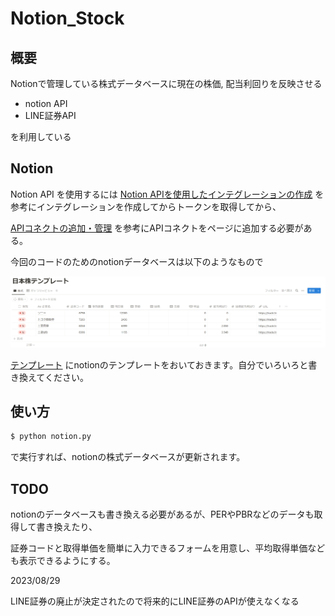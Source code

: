 # Notion_Stock

## 概要

Notionで管理している株式データベースに現在の株価, 配当利回りを反映させる

- notion API
- LINE証券API

を利用している

## Notion

Notion API を使用するには
[Notion APIを使用したインテグレーションの作成](https://www.notion.so/ja-jp/help/create-integrations-with-the-notion-api)
を参考にインテグレーションを作成してからトークンを取得してから、

[APIコネクトの追加・管理](https://www.notion.so/ja-jp/help/add-and-manage-connections-with-the-api)
を参考にAPIコネクトをページに追加する必要がある。

今回のコードのためのnotionデータベースは以下のようなもので

![notion database example image](./asset/notion_database_example.png)

[テンプレート](https://burnt-lipstick-daa.notion.site/Github-e1a8ec9861a74798b78cb27895e06b74?pvs=4)
にnotionのテンプレートをおいておきます。自分でいろいろと書き換えてください。

## 使い方

```python
$ python notion.py
```

で実行すれば、notionの株式データベースが更新されます。

## TODO

notionのデータベースも書き換える必要があるが、PERやPBRなどのデータも取得して書き換えたり、

証券コードと取得単価を簡単に入力できるフォームを用意し、平均取得単価なども表示できるようにする。

2023/08/29

LINE証券の廃止が決定されたので将来的にLINE証券のAPIが使えなくなる
